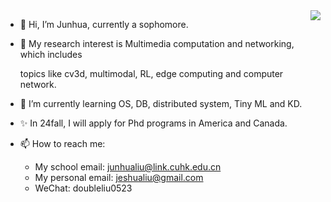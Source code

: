 
<!--
**JunhuaLiu0/junhualiu0** is a ✨ _special_ ✨ repository because its `README.md` (this file) appears on your GitHub profile.

Here are some ideas to get you started:

- 🔭 I’m currently working on ...
- 🌱 I’m currently learning ...
- 👯 I’m looking to collaborate on ...
- 🤔 I’m looking for help with ...
- 💬 Ask me about ...
- 📫 How to reach me: ...
- 😄 Pronouns: ...
- ⚡ Fun fact: ...
-->
<img align="right" src="https://github-readme-stats.vercel.app/api?username=junhualiu0&show_icons=true&icon_color=CE1D2D&text_color=718096&bg_color=00000000&hide_title=true&hide_border=true" />

- 👋 Hi, I’m Junhua, currently a sophomore. 
- 👀 My research interest is Multimedia computation and networking, which includes

  topics like cv3d, multimodal, RL, edge computing and computer network.
- 🌱 I’m currently learning OS, DB, distributed system, Tiny ML and KD.
- ✨ In 24fall, I will apply for Phd programs in America and Canada.
- 📫 How to reach me: 
  - My school email: junhualiu@link.cuhk.edu.cn
  - My personal email: jeshualiu@gmail.com
  - WeChat: doubleliu0523
